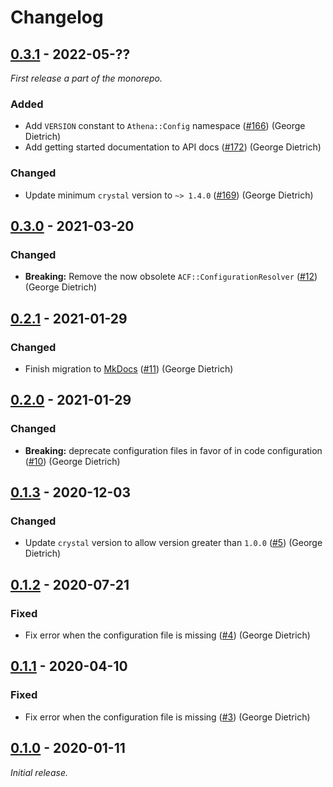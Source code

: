 # Changelog

## [0.3.1] - 2022-05-??

_First release a part of the monorepo._

### Added

- Add `VERSION` constant to `Athena::Config` namespace ([#166](https://github.com/athena-framework/athena/pull/166)) (George Dietrich)
- Add getting started documentation to API docs ([#172](https://github.com/athena-framework/athena/pull/172)) (George Dietrich)

### Changed

- Update minimum `crystal` version to `~> 1.4.0` ([#169](https://github.com/athena-framework/athena/pull/169)) (George Dietrich)

## [0.3.0] - 2021-03-20

### Changed

- **Breaking:** Remove the now obsolete `ACF::ConfigurationResolver` ([#12](https://github.com/athena-framework/config/pull/12)) (George Dietrich)

## [0.2.1] - 2021-01-29

### Changed

- Finish migration to [MkDocs](https://mkdocstrings.github.io/crystal/) ([#11](https://github.com/athena-framework/config/pull/11)) (George Dietrich)

## [0.2.0] - 2021-01-29

### Changed

- **Breaking:** deprecate configuration files in favor of in code configuration ([#10](https://github.com/athena-framework/config/pull/10)) (George Dietrich)

## [0.1.3] - 2020-12-03

### Changed

- Update `crystal` version to allow version greater than `1.0.0` ([#5](https://github.com/athena-framework/config/pull/5)) (George Dietrich)

## [0.1.2] - 2020-07-21

### Fixed

- Fix error when the configuration file is missing ([#4](https://github.com/athena-framework/config/pull/4)) (George Dietrich)

## [0.1.1] - 2020-04-10

### Fixed

- Fix error when the configuration file is missing ([#3](https://github.com/athena-framework/config/pull/3)) (George Dietrich)

## [0.1.0] - 2020-01-11

_Initial release._

[0.3.1]: https://github.com/athena-framework/config/releases/tag/v0.3.1
[0.3.0]: https://github.com/athena-framework/config/releases/tag/v0.3.0
[0.2.1]: https://github.com/athena-framework/config/releases/tag/v0.2.1
[0.2.0]: https://github.com/athena-framework/config/releases/tag/v0.2.0
[0.1.3]: https://github.com/athena-framework/config/releases/tag/v0.1.3
[0.1.2]: https://github.com/athena-framework/config/releases/tag/v0.1.2
[0.1.1]: https://github.com/athena-framework/config/releases/tag/v0.1.1
[0.1.0]: https://github.com/athena-framework/config/releases/tag/v0.1.0
